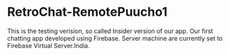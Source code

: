 # RetroChat-RemotePuucho1
This is the testing verision, so called Insider version of our app. Our first chatting app developed using Firebase. Server machine are currently set to Firebase Virtual Server.India.
